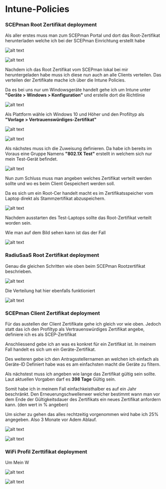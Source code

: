 # Intune-Policies


### SCEPman Root Zertifikat deployment

Als aller erstes muss man zum SCEPman Portal und dort das Root-Zertifikat herunterladen welche ich bei der SCEPman Einrichtung erstellt habe

![alt text](image-22.png)

![alt text](image-23.png)

Nachdem ich das Root Zertifikat vom SCEPman lokal bei mir heruntergeladen habe muss ich diese nun auch an alle Clients verteilen.
Das verteilen der Zertifikate mache ich über die Intune Policies.

Da es bei uns nur um Windowsgeräte handelt gehe ich um Intune unter **"Geräte > Windows > Konfiguration"** und erstelle dort die Richtlinie

![alt text](image-18.png)

Als Plattform wähle ich Windows 10 und Höher und den Profiltyp als **"Vorlage > Vertrauenswürdiges-Zertifikat"**

![alt text](image-19.png)

![alt text](image-21.png)

Als nächstes muss ich die Zuweisung definieren.
Da habe ich bereits im Voraus eine Gruppe Namens **"802.1X Test"** erstellt in welchem sich nur mein Test-Gerät befindet.

![alt text](image-24.png)

Nun zum Schluss muss man angeben welches Zertifikat verteilt werden sollte und wo es beim Client Gespeichert werden soll.

Da es sich um ein Root-Cer handelt macht es im Zertifikatsspeicher vom Laptop direkt als Stammzertifikat abzuspeichern.

![alt text](image-25.png)

Nachdem ausstarten des Test-Laptops sollte das Root-Zertifikat verteilt worden sein.

Wie man auf dem Bild sehen kann ist das der Fall

![alt text](image-26.png)



### RadiuSaaS Root Zertifikat deployment

Genau die gleichen Schritten wie oben beim SCEPman Rootzertifikat beschrieben.

![alt text](image-27.png)

Die Verteilung hat hier ebenfalls funktioniert

![alt text](image-28.png)




### SCEPman Client Zertifikat deployment

Für das austellen der Client Zertifikate gehe ich gleich vor wie oben.
Jedoch statt das ich den Profiltyp als Vertrauenswürdiges Zertifikat angebe,  definiere ich es als SCEP-Zertifikat 

Anschliessend gebe ich an was es konkret für ein Zertifikat ist.
In meinem Fall handelt es sich um ein Geräte-Zertifikat.

Des weiteren gebe ich den Antragsstellernamen an welchen ich einfach als Geräte-ID Definiert habe was es am einfachsten macht die Geräte zu filtern.

Als nächstest muss ich angeben wie lange das Zertifikat gültig sein sollte.
Laut aktuellen Vorgaben darf es **398 Tage** Gültig sein.

Somit habe ich in meinem Fall einfachkeisthalber es auf ein Jahr beschränkt.
Den Erneuerungschwellenwer welcher bestimmt wann man vor dem Ende der Gültigkeitsdauer des Zertifikats ein neues Zertifikat anfordern kann. (den wert in % angeben)

Um sicher zu gehen das alles rechtzeitig vorgenommen wird habe ich 25% angegeben.
Also 3 Monate vor Adem Ablauf. 

![alt text](image-29.png)

![alt text](image-30.png)



### WiFi Profil Zerttifikat deployment

Um Mein W

![alt text](image-31.png)

![alt text](image-32.png)

